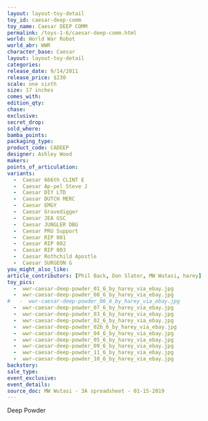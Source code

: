 ```yaml
---
layout: layout-toy-detail 
toy_id: caesar-deep-comm
toy_name: Caesar DEEP COMM
permalink: /toys-1-6/caesar-deep-comm.html
world: World War Robot
world_abr: WWR
character_base: Caesar
layout: layout-toy-detail
categories: 
release_date: 9/14/2011
release_price: $230 
scale: one sixth
size: 17 inches
comes_with: 
edition_qty: 
chase: 
exclusive: 
secret_drop: 
sold_where: 
bamba_points: 
packaging_type: 
product_code: CADEEP
designer: Ashley Wood
makers: 
points_of_articulation: 
variants: 
  -  Caesar 666th CLINT E
  -  Caesar Ap-pel Steve J
  -  Caesar DIY LTD
  -  Caesar DUTCH MERC
  -  Caesar EMGY
  -  Caesar Gravedigger
  -  Caesar JEA GSC
  -  Caesar JUNGLER DBG
  -  Caesar PRU Support
  -  Caesar RIP 001
  -  Caesar RIP 002
  -  Caesar RIP 003
  -  Caesar Rothchild Apostle
  -  Caesar SURGEON G
you_might_also_like: 
article_contributors: [Phil Back, Don Slater, MW Wutasi, harey]
toy_pics: 
  -  wwr-caesar-deep-powder_01_6_by_harey_via_ebay.jpg
  -  wwr-caesar-deep-powder_08_6_by_harey_via_ebay.jpg
#   -  wwr-caesar-deep-powder_06_6_by_harey_via_ebay.jpg
  -  wwr-caesar-deep-powder_07_6_by_harey_via_ebay.jpg
  -  wwr-caesar-deep-powder_03_6_by_harey_via_ebay.jpg
  -  wwr-caesar-deep-powder_02_6_by_harey_via_ebay.jpg
  -  wwr-caesar-deep-powder_02b_6_by_harey_via_ebay.jpg
  -  wwr-caesar-deep-powder_04_6_by_harey_via_ebay.jpg
  -  wwr-caesar-deep-powder_05_6_by_harey_via_ebay.jpg
  -  wwr-caesar-deep-powder_09_6_by_harey_via_ebay.jpg
  -  wwr-caesar-deep-powder_11_6_by_harey_via_ebay.jpg
  -  wwr-caesar-deep-powder_10_6_by_harey_via_ebay.jpg
backstory: 
sale_type: 
event_exclusive: 
event_details: 
source_doc: MW Wutasi - 3A spreadsheet - 01-15-2019
---
```

Deep Powder 